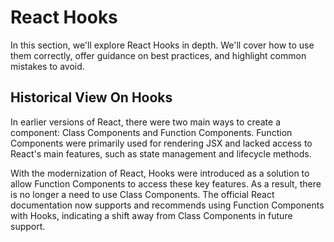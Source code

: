 # React Hooks

In this section, we'll explore React Hooks in depth. We'll cover how to use them correctly, offer guidance on best practices, and highlight common mistakes to avoid.

## Historical View On Hooks

In earlier versions of React, there were two main ways to create a component: Class Components and Function Components. Function Components were primarily used for rendering JSX and lacked access to React's main features, such as state management and lifecycle methods.

With the modernization of React, Hooks were introduced as a solution to allow Function Components to access these key features. As a result, there is no longer a need to use Class Components. The official React documentation now supports and recommends using Function Components with Hooks, indicating a shift away from Class Components in future support.
